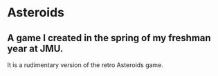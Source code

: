 # Asteroids

## A game I created in the spring of my freshman year at JMU.
It is a rudimentary version of the retro Asteroids game.

